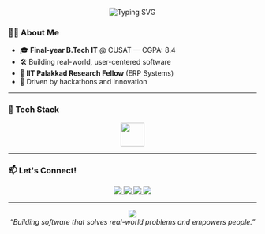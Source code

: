 <p align="center">
  <img src="https://readme-typing-svg.demolab.com?font=Fira+Code&weight=700&size=32&pause=1000&color=4F8EF7&center=true&vCenter=true&width=750&lines=Hi+%F0%9F%91%8B%2C+I'm+Ashbin+P+A;Final-year+IT+Undergrad+@+CUSAT;Builder+of+Impactful+Software!" alt="Typing SVG" />
</p>

### 🧑‍💻 **About Me**

- 🎓 **Final-year B.Tech IT** @ CUSAT — CGPA: 8.4
- 🛠️ Building real-world, user-centered software
- 🏅 **IIT Palakkad Research Fellow** (ERP Systems)
- 🚀 Driven by hackathons and innovation

---

### 🚀 **Tech Stack**

<div align="center">
  <img src="https://skillicons.dev/icons?i=cpp,typescript,react,nextjs,mysql,supabase,tailwind,git" height="48" />
</div>

---



### 📫 **Let's Connect!**

<div align="center">
  <a href="mailto:22it023ashb@ug.cusat.ac.in">
    <img src="https://img.shields.io/badge/Email-FF6F61?style=for-the-badge&logo=gmail&logoColor=white"/>
  </a>
  <a href="https://linkedin.com/in/ashbinpa">
    <img src="https://img.shields.io/badge/LinkedIn-0A66C2?style=for-the-badge&logo=linkedin&logoColor=white"/>
  </a>
  <a href="https://github.com/ashbinpa">
    <img src="https://img.shields.io/badge/GitHub-181717?style=for-the-badge&logo=github"/>
  </a>
  <a href="https://drive.google.com/file/d/1IlmF8I5GVj304kwGd_dSqlDyblverfnD/view?usp=drive_link">
    <img src="https://img.shields.io/badge/Resume-Download-0096C7?style=for-the-badge&logo=adobeacrobatreader&logoColor=white"/>
  </a>
</div>

---

<p align="center">
  <img src="https://capsule-render.vercel.app/api?type=waving&color=0096C7,00B4D8,48CAE4&height=120&section=footer"/><br>
  <i>“Building software that solves real-world problems and empowers people.”</i>
</p>
